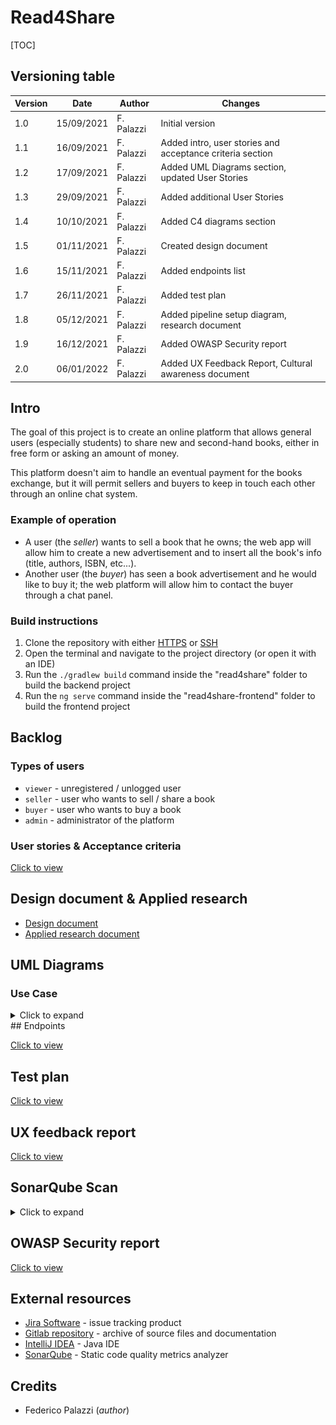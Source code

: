 # Read4Share

[TOC]

## Versioning table

| Version | Date       | Author     | Changes                                                   |
| :------ | ---------- | ---------- | --------------------------------------------------------- |
| 1.0     | 15/09/2021 | F. Palazzi | Initial version                                           |
| 1.1     | 16/09/2021 | F. Palazzi | Added intro, user stories and acceptance criteria section |
| 1.2     | 17/09/2021 | F. Palazzi | Added UML Diagrams section, updated User Stories          |
| 1.3     | 29/09/2021 | F. Palazzi | Added additional User Stories                             |
| 1.4     | 10/10/2021 | F. Palazzi | Added C4 diagrams section                                 |
| 1.5     | 01/11/2021 | F. Palazzi | Created design document                                   |
| 1.6     | 15/11/2021 | F. Palazzi | Added endpoints list                                      |
| 1.7     | 26/11/2021 | F. Palazzi | Added test plan                                           |
| 1.8     | 05/12/2021 | F. Palazzi | Added pipeline setup diagram, research document           |
| 1.9     | 16/12/2021 | F. Palazzi | Added OWASP Security report                               |
| 2.0     | 06/01/2022 | F. Palazzi | Added UX Feedback Report, Cultural awareness document     |

## Intro

The goal of this project is to create an online platform that allows general users (especially students) to share new and second-hand books, either in free form or asking an amount of money.

This platform doesn't aim to handle an eventual payment for the books exchange, but it will permit sellers and buyers to keep in touch each other through an online chat system.

### Example of operation

- A user (the *seller*) wants to sell a book that he owns; the web app will allow him to create a new advertisement and to insert all the book's info (title, authors, ISBN, etc...).
-  Another user (the *buyer*) has seen a book advertisement and he would like to buy it; the web platform will allow him to contact the buyer through a chat panel.

### Build instructions

1. Clone the repository with either [HTTPS](https://gitlab.com/IlPalazz/read4share.git) or [SSH](git@gitlab.com:IlPalazz/read4share.git)
2. Open the terminal and navigate to the project directory (or open it with an IDE)
3. Run the `./gradlew build` command inside the "read4share" folder to build the backend project
3. Run the `ng serve` command inside the "read4share-frontend" folder to build the frontend project

## Backlog

### Types of users

- `viewer` - unregistered / unlogged user
- `seller` - user who wants to sell / share a book
- `buyer` - user who wants to buy a book
- `admin` - administrator of the platform

### User stories & Acceptance criteria

[Click to view](docs/stories.md)

## Design document & Applied research

- [Design document](./docs/design_doc.md)
- [Applied research document](./docs/applied_research.md)

## UML Diagrams

### Use Case

<details>
    <summary>Click to expand</summary>
    <img src="./docs/diagrams/Use_Case.png" style="zoom: 67%;" />
</details>
## Endpoints

[Click to view](docs/endpoints.md)

## Test plan

[Click to view](docs/testplan.md)

## UX feedback report

[Click to view](docs/ux_report.md)

## SonarQube Scan

<details>
    <summary>Click to expand</summary>
    <img src="./docs/img/sonar_scan_1.png" style="zoom: 67%;" />
</details>

## OWASP Security report

[Click to view](docs/owasp_report.md)

## External resources

- [Jira Software](https://strykerstorm.atlassian.net/jira/software/projects/R4S/boards/2/roadmap?shared=&atlOrigin=eyJpIjoiYjQzM2IwMDIxZDFiNDdkYzg5N2ZmNjU4ZTdlZGJjNTciLCJwIjoiaiJ9) - issue tracking product
- [Gitlab repository](https://gitlab.com/IlPalazz/read4share) - archive of source files and documentation
- [IntelliJ IDEA](https://www.jetbrains.com/idea/) - Java IDE
- [SonarQube](https://www.sonarqube.org/) - Static code quality metrics analyzer

## Credits

- Federico Palazzi (*author*)